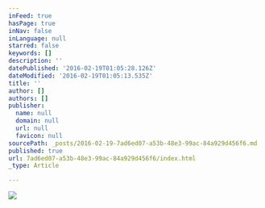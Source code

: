 ```yaml
---
inFeed: true
hasPage: true
inNav: false
inLanguage: null
starred: false
keywords: []
description: ''
datePublished: '2016-02-19T01:05:28.126Z'
dateModified: '2016-02-19T01:05:13.535Z'
title: ''
author: []
authors: []
publisher:
  name: null
  domain: null
  url: null
  favicon: null
sourcePath: _posts/2016-02-19-7ad6ed07-a53b-48e3-99ac-84a929d456f6.md
published: true
url: 7ad6ed07-a53b-48e3-99ac-84a929d456f6/index.html
_type: Article

---
```

![](https://the-grid-user-content.s3-us-west-2.amazonaws.com/732a260c-d225-491e-8a8b-34fd623a6732.jpg)